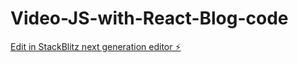 # Video-JS-with-React-Blog-code

[Edit in StackBlitz next generation editor ⚡️](https://stackblitz.com/~/github.com/ujjwal502/Video-JS-with-React-Blog-code)